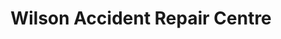 ---
title: "Wilson Accident Repair Centre"
url: /grimsby/wilson-accident-repair-centre/
shop: car repair
---